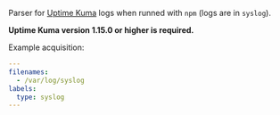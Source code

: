 Parser for [Uptime Kuma](https://github.com/louislam/uptime-kuma) logs when runned with `npm` (logs are in `syslog`).

**Uptime Kuma version 1.15.0 or higher is required.**

Example acquisition:
```yaml
---
filenames:
  - /var/log/syslog
labels:
  type: syslog
---
